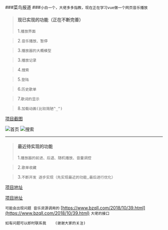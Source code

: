 ###菜鸟报道
###`小白一个，大佬多多指教，现在正在学习vue做一个网页音乐播放`

> #### 现已实现的功能（正在不断完善）
> 1.`播放界面`

> 2.`音乐播放、暂停`

> 3.`播放器的大概模型`

> 3.`播放记录`

> 4.`搜索`

> 5.`登陆`

> 6.`历史歌单`

> 7.`歌词的显示`

> 8.`加载动画(比较简陋^_^)`



[项目截图]()

![首页](https://s2.ax1x.com/2019/04/22/Ekjr2q.png)
![搜索](https://s2.ax1x.com/2019/04/22/EkjbqO.png)


---


> #### 最近待实现的功能
> 1.`播放器的前进、后退、随机播放、音量调控`

> 2.`歌单收藏`

> 3.`不断开发 逐步实现（先实现最近的功能,最后进行优化）`



[项目地址](https://github.com/DemonKHH/music) 

[项目地址](http://www.umcoder.com)


`可能会出现问题 音乐资源调用的`
[https://www.bzqll.com/2018/10/39.html](https://www.bzqll.com/2018/10/39.html)
`大佬的接口`

`如有问题可以即时联系我    (谢谢大家的关注)`
